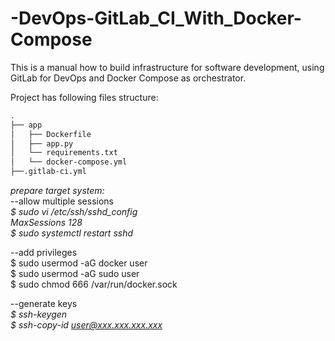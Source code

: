 # -DevOps-GitLab_CI_With_Docker-Compose

This  is a manual how to build infrastructure for software development,
using GitLab for DevOps and Docker Compose as orchestrator.

Project has following files structure:
```bash
.
├── app
│   ├── Dockerfile
│   ├── app.py
│   └── requirements.txt
│   └── docker-compose.yml
├──.gitlab-ci.yml
```

*prepare target system:*  
 --allow multiple sessions  
*$ sudo vi /etc/ssh/sshd_config*  
*MaxSessions 128*  
*$ sudo systemctl restart sshd*  

 --add privileges  
$ sudo usermod -aG docker user  
$ sudo usermod -aG sudo user  
$ sudo chmod 666 /var/run/docker.sock  

--generate keys  
*$ ssh-keygen*  
*$ ssh-copy-id user@xxx.xxx.xxx.xxx*

